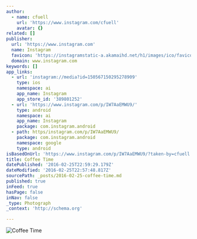 ```yaml
---
author:
  - name: cfuell
    url: 'https://www.instagram.com/cfuell'
    avatar: {}
related: []
publisher:
  url: 'https://www.instagram.com'
  name: Instagram
  favicon: 'https://instagramstatic-a.akamaihd.net/h1/images/ico/favicon.ico/7cdab0872b15.ico'
  domain: www.instagram.com
keywords: []
app_links:
  - url: 'instagram://media?id=150567150295278909'
    type: ios
    namespace: ai
    app_name: Instagram
    app_store_id: '389801252'
  - url: 'https://www.instagram.com/p/IW7AaEMWU9/'
    type: android
    namespace: ai
    app_name: Instagram
    package: com.instagram.android
  - path: https/instagram.com/p/IW7AaEMWU9/
    package: com.instagram.android
    namespace: google
    type: android
isBasedOnUrl: 'https://www.instagram.com/p/IW7AaEMWU9/?taken-by=cfuell'
title: Coffee Time
datePublished: '2016-02-25T22:59:29.179Z'
dateModified: '2016-02-25T22:57:48.817Z'
sourcePath: _posts/2016-02-25-coffee-time.md
published: true
inFeed: true
hasPage: false
inNav: false
_type: Photograph
_context: 'http://schema.org'

---
```

![Coffee Time](https://scontent.cdninstagram.com/t51.2885-15/e15/11190701_412792785569049_684134330_n.jpg?ig_cache_key=MTUwNTY3MTUwMjk1Mjc4OTA5.2)